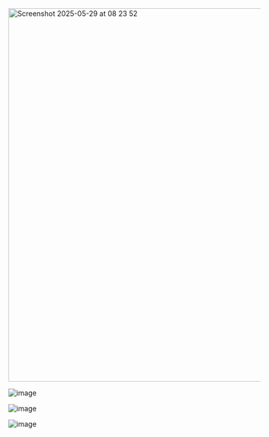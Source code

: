 <img width="745" alt="Screenshot 2025-05-29 at 08 23 52" src="https://github.com/user-attachments/assets/623084be-2096-4f1b-bade-28cce3a124a0" />


![image](https://github.com/user-attachments/assets/83c8f951-9014-437f-97f4-386ba4625060)


![image](https://github.com/user-attachments/assets/d8f23a5e-7092-46c5-a829-9ef7cc3b8d6e)


![image](https://github.com/user-attachments/assets/1eadefb2-e9b4-4ff4-b9d4-dfc2690cadf2)
